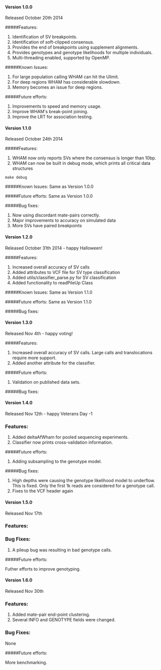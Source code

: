#### Version 1.0.0

Released October 20th 2014

#####Features:
1. Identification of SV breakpoints.
2. Identification of soft-clipped consensus.
3. Provides the end of breakpoints using supplement alignments.
4. Provides genotypes and genotype likelihoods for multiple individuals.
5. Multi-threading enabled, supported by OpenMP.

#####Known Issues:
1.  For large population calling WHAM can hit the Ulimit.
2.  For deep regions WHAM has considerable slowdown.
3.  Memory becomes an issue for deep regions.

#####Future efforts:
1. Improvements to speed and memory usage.
2. Improve WHAM's break-point joining.
3. Improve the LRT for association testing.


#### Version 1.1.0

Released October 24th 2014

#####Features:
1. WHAM now only reports SVs where the consensus is longer than 10bp.
2. WHAM can now be built in debug mode, which prints all critical data structures
```
make debug
```

#####Known Issues:
Same as Version 1.0.0

#####Future efforts:
Same as Version 1.0.0

#####Bug fixes:
1. Now using discordant mate-pairs correctly.  
2. Major improvements to accuracy on simulated data
3. More SVs have paired breakpoints


#### Version 1.2.0

Released October 31th 2014 - happy Halloween!

#####Features:
1. Increased overall accuracy of SV calls
2. Added attributes to VCF file for SV type classification
3. Added utils/classifier_parse.py for SV classification 
4. Added functionality to readPileUp Class

#####Known Issues:
Same as Version 1.1.0

#####Future efforts:
Same as Version 1.1.0

#####Bug fixes:

#### Version 1.3.0 

Released Nov 4th - happy voting!

#####Features:
1. Increased overall accuracy of SV calls.
   Large calls and translocations require more support.
2. Added another attribute for the classifier.  

#####Future efforts:
1. Validation on published data sets.

#####Bug fixes:

#### Version 1.4.0

Released Nov 12th - happy Veterans Day -1

### Features:
1. Added deltaAfWham for pooled sequencing experiments.
2. Classifier now prints cross-validation information.

#####Future efforts:

1. Adding subsampling to the genotype model.

#####Bug fixes:

1. High depths were causing the genotype likelihood model
to underflow.  This is fixed.  Only the first 1k reads 
are considered for a genotype call.  
2. Fixes to the VCF header again


#### Version 1.5.0

Released Nov 17th 

### Features:

### Bug Fixes:
1. A pileup bug was resulting in bad genotype calls.

#####Future efforts:

Futher efforts to improve genotyping.

#### Version 1.6.0

Released Nov 30th

### Features:
1. Added mate-pair end-point clustering.
2. Several INFO and GENOTYPE fields were changed.

### Bug Fixes:

None

#####Future efforts:

More benchmarking.
